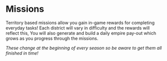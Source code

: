 # Missions


Territory based missions allow you gain in-game rewards for completing everyday tasks! Each district will vary in difficulty and the rewards will reflect this, You will also generate and build a daily empire pay-out which grows as you progress through the missions.

*These change at the beginning of every season so be aware to get them all finished in time!*
